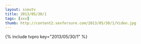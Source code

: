 ```yaml
--- 
layout: sieutv
title: 2013/05/30/1
tags: [xxx]
thumb: http://content2.sexforsure.com/2013/05/30/1/Video.jpg
---
```

{% include tvpro key="2013/05/30/1" %} 
